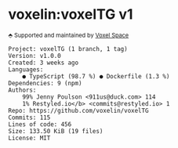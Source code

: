# voxelin:voxelTG v1
<sup>⬘ Supported and maintained by [Voxel Space](https://www.blackvoxel.space)</sup>
```
Project: voxelTG (1 branch, 1 tag)
Version: v1.0.0
Created: 3 weeks ago
Languages:
    ● TypeScript (98.7 %) ● Dockerfile (1.3 %)
Dependencies: 9 (npm)
Authors:
    99% Jenny Poulson <911us@duck.com> 114
    1% Restyled.io</b> <commits@restyled.io> 1
Repo: https://github.com/voxelin/voxelTG
Commits: 115
Lines of code: 456
Size: 133.50 KiB (19 files)
License: MIT
```
